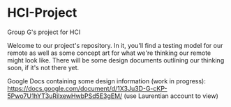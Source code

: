 # HCI-Project
Group G's project for HCI

Welcome to our project's repository. In it, you'll find a testing model for our remote as well as some concept art for what we're thinking our remote might look like. There will be some design documents outlining our thinking soon, if it's not there yet.

Google Docs containing some design information (work in progress): https://docs.google.com/document/d/1X3Ju3D-G-cKP-5Pwo7U1hYT3uRilxewHwbPSd5E3gEM/ (use Laurentian account to view)
